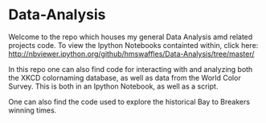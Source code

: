 Data-Analysis
=============

Welcome to the repo which houses my general Data Analysis amd related projects code. To view the Ipython Notebooks containted within, click here: http://nbviewer.ipython.org/github/hmswaffles/Data-Analysis/tree/master/

In this repo one can also find code for interacting with and analyzing both the XKCD colornaming database, as well as data from the World Color Survey. This is both in an Ipython Notebook, as well as a script. 

One can also find the code used to explore the historical Bay to Breakers winning times.

